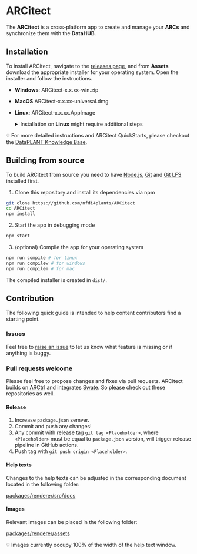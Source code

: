 # ARCitect

The **ARCitect** is a cross-platform app to create and manage your **ARCs** and synchronize them with the **DataHUB**.

## Installation

To install ARCitect, navigate to the [releases page](https://github.com/nfdi4plants/ARCitect/releases/latest), and from ****Assets**** download the appropriate installer for your operating system. Open the installer and follow the instructions.

- **Windows**:  ARCitect-x.x.xx-win.zip
- **MacOS** ARCitect-x.x.xx-universal.dmg
- **Linux**: ARCitect-x.x.xx.AppImage
    <details>
    <summary>Installation on <b>Linux</b> might require additional steps</summary>

    #### Install Git dependencies

    ARCitect depends on [git](https://git-scm.com/download/linux) and [git-lfs](https://github.com/git-lfs/git-lfs/blob/main/INSTALLING.md). Please follow the linked guides for installation. 
    
    #### Make the ARCitect installer executable
    
    ##### (A) with the user interface
    
    - right-click the file and select properties
    - go to the "permissions" tab and tick the field "execute"
    - now double-clicking the AppImage should start the ARCitect
    
    ##### (B) from the command line (you might need specific rights for this)
    
    - open a terminal
    - move to the directory where you have saved your AppImage (e.g. Downloads)
    ```
    cd Downloads
    ```
    - make the file executable (use the appropriate name of the file)
    ```
    chmod u+x ARCitect-x.x.xx.AppImage
    ```
    - now double-clicking the AppImage should start the ARCitect
    
    </details>

:bulb: For more detailed instructions and ARCitect QuickStarts, please checkout the [DataPLANT Knowledge Base](https://nfdi4plants.org/nfdi4plants.knowledgebase/arcitect).

## Building from source

To build ARCitect from source you need to have <a href="https://nodejs.org/en/download" target="_blank">Node.js</a>, <a href="https://git-scm.com/downloads" target="_blank">Git</a> and <a href="https://git-lfs.github.com/" target="_blank">Git LFS</a> installed first.

1. Clone this repository and install its dependencies via npm
```bash
git clone https://github.com/nfdi4plants/ARCitect
cd ARCitect
npm install
```

2. Start the app in debugging mode

```bash
npm start
```

3. (optional) Compile the app for your operating system

```bash
npm run compile # for linux
npm run compilew # for windows
npm run compilem # for mac    
```

The compiled installer is created in `dist/`.

## Contribution

The following quick guide is intended to help content contributors find a starting point.

### Issues

Feel free to [raise an issue](https://github.com/nfdi4plants/ARCitect/issues/new/choose) to let us know what feature is missing or if anything is buggy.

### Pull requests welcome

Please feel free to propose changes and fixes via pull requests.
ARCitect builds on [ARCtrl](https://github.com/nfdi4plants/ARCtrl) and integrates [Swate](https://github.com/nfdi4plants/Swate). So please check out these repositories as well.

#### Release

1. Increase `package.json` semver.
2. Commit and push any changes!
2. Any commit with release tag `git tag <Placeholder>`, where `<Placeholder>` must be equal to `package.json` version, will trigger release pipeline in GitHub actions.
3. Push tag with `git push origin <Placeholder>`.

#### Help texts

Changes to the help texts can be adjusted in the corresponding document located in the following folder: 

[packages/renderer/src/docs](packages/renderer/src/docs)

#### Images

Relevant images can be placed in the following folder:

[packages/renderer/assets](packages/renderer/assets)

:bulb: Images currently occupy 100% of the width of the help text window.
